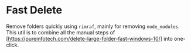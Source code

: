 # Fast Delete
Remove folders quickly using `rimraf`, mainly for removing `node_modules`.  
This util is to combine all the manual steps of [https://pureinfotech.com/delete-large-folder-fast-windows-10/] into one-click.  
